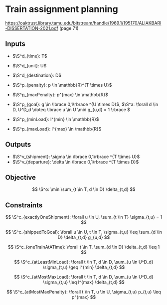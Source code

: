 # Train assignment planning

https://oaktrust.library.tamu.edu/bitstream/handle/1969.1/195170/ALIAKBARI-DISSERTATION-2021.pdf (page 71)

## Inputs

+ $\S^d_{time}: T$
+ $\S^d_{unit}: U$
+ $\S^d_{destination}: D$

+ $\S^p_{penalty}: p \in \mathbb{R}^{T \times U}$
+ $\S^p_{maxPenalty}: p^{max} \in \mathbb{R}$
+ $\S^p_{goal}: g \in \lbrace 0,1\rbrace ^{U \times D}$, $\S^a: \forall d \in D, U^D_d \doteq \lbrace u \in U \mid g_{u,d} = 1 \rbrace $
+ $\S^p_{minLoad}: l^{min} \in \mathbb{R}$
+ $\S^p_{maxLoad}: l^{max} \in \mathbb{R}$

## Outputs

+ $\S^v_{shipment}: \sigma \in \lbrace 0,1\rbrace ^{T \times U}$
+ $\S^v_{departure}: \delta \in \lbrace 0,1\rbrace ^{T \times D}$

## Objective

$$
  \S^o:
  \min \sum_{t \in T, d \in D} \delta_{t,d}
$$

## Constraints

$$
  \S^c_{exactlyOneShipment}:
  \forall u \in U, \sum_{t \in T} \sigma_{t,u} = 1
$$

$$
  \S^c_{shippedToGoal}:
  \forall u \in U, t \in T, \sigma_{t,u} \leq \sum_{d \in D} \delta_{t,d} g_{u,d}
$$

$$
  \S^c_{oneTrainAtATime}:
  \forall t \in T, \sum_{d \in D} \delta_{t,d} \leq 1
$$

$$
  \S^c_{atLeastMinLoad}:
  \forall t \in T, d \in D, \sum_{u \in U^D_d} \sigma_{t,u} \geq l^{min} \delta_{t,d}
$$

$$
  \S^c_{atMostMaxLoad}:
  \forall t \in T, d \in D, \sum_{u \in U^D_d} \sigma_{t,u} \leq l^{max} \delta_{t,d}
$$

$$
  \S^c_{atMostMaxPenalty}:
  \forall t \in T, u \in U, \sigma_{t,u} p_{t,u} \leq p^{max}
$$
